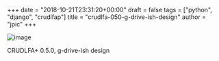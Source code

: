 +++
date = "2018-10-21T23:31:20+00:00"
draft = false
tags = ["python", "django", "crudlfap"]
title = "crudlfa-050-g-drive-ish-design"
author = "jpic"
+++

![image](/img/2018-10-21-crudlfa-050-g-drive-ish-design/2b904977f426a76764d23ba38760a72bdb5e0d3d91c51543875070cf321b4cfa.png)

CRUDLFA+ 0.5.0, g-drive-ish design
